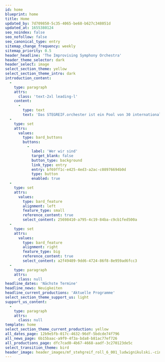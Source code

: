 ```yaml
---
id: home
blueprint: home
title: Home
updated_by: 7d709850-5c35-4065-be68-b627c348051d
updated_at: 1655380124
seo_noindex: false
seo_nofollow: false
seo_canonical_type: entry
sitemap_change_frequency: weekly
sitemap_priority: 0.5
header_headline: 'The Improvising Symphony Orchestra'
header_theme_selector: dark
header_select: image
select_section_theme: yellow
select_section_theme_intro: dark
introduction_content:
  -
    type: paragraph
    attrs:
      class: 'text-2xl leading-l'
    content:
      -
        type: text
        text: 'Das STEGREIF.orchester ist ein Pool von 30 internationalen, genreübergreifenden Musiker*innen, die das Erbe klassischer Komposition ebenso schätzen wie die freie Improvisation. Wir betrachten klassische Sinfonien als Ausgangspunkt für ein neues Klangerlebnis. Mit choreographischen Elementen wechselt diese dirigenten- und notenblattfreie Konzertform zwischen Rekomposition und Improvisation.'
  -
    type: set
    attrs:
      values:
        type: bard_buttons
        buttons:
          -
            label: 'Wer wir sind'
            target_blank: false
            button_type: background
            link_type: entry
            entry: bf69ff1c-e425-4ed3-a2ac-c08976694b0d
            type: button
            enabled: true
  -
    type: set
    attrs:
      values:
        type: bard_feature
        alignment: left
        feature_type: small
        reference_content: true
        select_content: 25698410-a795-4c19-84ba-c9cb1fed500a
  -
    type: set
    attrs:
      values:
        type: bard_feature
        alignment: right
        feature_type: big
        reference_content: true
        select_content: a2f49489-9dd6-4724-86f8-8e959ad6fcc3
  -
    type: paragraph
    attrs:
      class: null
headline_dates: 'Nächste Termine'
headline_news: Neuigkeiten
headline_current_productions: 'Aktuelle Programme'
select_section_theme_support_us: light
support_us_content:
  -
    type: paragraph
    attrs:
      class: null
template: home
select_section_theme_current_production: yellow
all_dates_page: 12b9e5fb-017c-4632-96df-5bdcde74f796
all_news_page: 6b15baac-a9f9-4f3a-bda8-b81ac77ef726
all_productions_page: dfc7cad0-4b67-4668-aadf-3c270123de5c
select_transition_theme: bird
header_image: header_images/mf_stehgreif_roll_6_001_ludwignikulski.-cinematic.jpg
---
```

